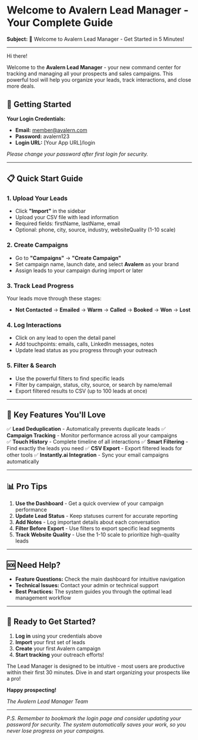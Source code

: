 # Welcome to Avalern Lead Manager - Your Complete Guide

**Subject:** 🚀 Welcome to Avalern Lead Manager - Get Started in 5 Minutes!

---

Hi there!

Welcome to the **Avalern Lead Manager** - your new command center for tracking and managing all your prospects and sales campaigns. This powerful tool will help you organize your leads, track interactions, and close more deals.

## 🔐 **Getting Started**

**Your Login Credentials:**
- **Email:** member@avalern.com
- **Password:** avalern123
- **Login URL:** [Your App URL]/login

*Please change your password after first login for security.*

---

## 📋 **Quick Start Guide**

### **1. Upload Your Leads**
- Click **"Import"** in the sidebar
- Upload your CSV file with lead information
- Required fields: firstName, lastName, email
- Optional: phone, city, source, industry, websiteQuality (1-10 scale)

### **2. Create Campaigns**
- Go to **"Campaigns"** → **"Create Campaign"**
- Set campaign name, launch date, and select **Avalern** as your brand
- Assign leads to your campaign during import or later

### **3. Track Lead Progress**
Your leads move through these stages:
- **Not Contacted** → **Emailed** → **Warm** → **Called** → **Booked** → **Won** → **Lost**

### **4. Log Interactions**
- Click on any lead to open the detail panel
- Add touchpoints: emails, calls, LinkedIn messages, notes
- Update lead status as you progress through your outreach

### **5. Filter & Search**
- Use the powerful filters to find specific leads
- Filter by campaign, status, city, source, or search by name/email
- Export filtered results to CSV (up to 100 leads at once)

---

## 🎯 **Key Features You'll Love**

✅ **Lead Deduplication** - Automatically prevents duplicate leads
✅ **Campaign Tracking** - Monitor performance across all your campaigns  
✅ **Touch History** - Complete timeline of all interactions
✅ **Smart Filtering** - Find exactly the leads you need
✅ **CSV Export** - Export filtered leads for other tools
✅ **Instantly.ai Integration** - Sync your email campaigns automatically

---

## 📊 **Pro Tips**

1. **Use the Dashboard** - Get a quick overview of your campaign performance
2. **Update Lead Status** - Keep statuses current for accurate reporting
3. **Add Notes** - Log important details about each conversation
4. **Filter Before Export** - Use filters to export specific lead segments
5. **Track Website Quality** - Use the 1-10 scale to prioritize high-quality leads

---

## 🆘 **Need Help?**

- **Feature Questions:** Check the main dashboard for intuitive navigation
- **Technical Issues:** Contact your admin or technical support
- **Best Practices:** The system guides you through the optimal lead management workflow

---

## 🚀 **Ready to Get Started?**

1. **Log in** using your credentials above
2. **Import** your first set of leads
3. **Create** your first Avalern campaign
4. **Start tracking** your outreach efforts!

The Lead Manager is designed to be intuitive - most users are productive within their first 30 minutes. Dive in and start organizing your prospects like a pro!

**Happy prospecting!**

*The Avalern Lead Manager Team*

---

*P.S. Remember to bookmark the login page and consider updating your password for security. The system automatically saves your work, so you never lose progress on your campaigns.* 